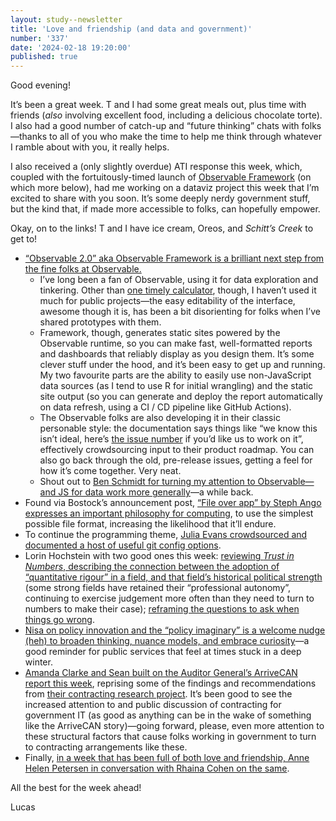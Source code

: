 ```yaml
---
layout: study--newsletter
title: 'Love and friendship (and data and government)'
number: '337'
date: '2024-02-18 19:20:00'
published: true
---
```


Good evening!

It’s been a great week. T and I had some great meals out, plus time with friends (_also_ involving excellent food, including a delicious chocolate torte). I also had a good number of catch-up and “future thinking” chats with folks—thanks to all of you who make the time to help me think through whatever I ramble about with you, it really helps.

I also received a (only slightly overdue) ATI response this week, which, coupled with the fortuitously-timed launch of [Observable Framework](https://observablehq.com/framework/) (on which more below), had me working on a dataviz project this week that I’m excited to share with you soon. It’s some deeply nerdy government stuff, but the kind that, if made more accessible to folks, can hopefully empower.

Okay, on to the links! T and I have ice cream, Oreos, and _Schitt’s Creek_ to get to!

- [“Observable 2.0” aka Observable Framework is a brilliant next step from the fine folks at Observable.](https://observablehq.com/blog/observable-2-0)
	- I’ve long been a fan of Observable, using it for data exploration and tinkering. Other than [one timely calculator](https://observablehq.com/d/2baff3e30f6a580d), though, I haven’t used it much for public projects—the easy editability of the interface, awesome though it is, has been a bit disorienting for folks when I’ve shared prototypes with them.
	- Framework, though, generates static sites powered by the Observable runtime, so you can make fast, well-formatted reports and dashboards that reliably display as you design them. It’s some clever stuff under the hood, and it’s been easy to get up and running. My two favourite parts are the ability to easily use non-JavaScript data sources (as I tend to use R for initial wrangling) and the static site output (so you can generate and deploy the report automatically on data refresh, using a CI / CD pipeline like GitHub Actions).
	- The Observable folks are also developing it in their classic personable style: the documentation says things like “we know this isn’t ideal, here’s [the issue number](https://github.com/observablehq/framework/issues) if you’d like us to work on it”, effectively crowdsourcing input to their product roadmap. You can also go back through the old, pre-release issues, getting a feel for how it’s come together. Very neat.
	- Shout out to [Ben Schmidt for turning my attention to Observable—and JS for data work more generally](https://benschmidt.org/post/2020-01-15-webGPU/)—a while back.
- Found via Bostock’s announcement post, [“File over app” by Steph Ango expresses an important philosophy for computing](https://stephango.com/file-over-app), to use the simplest possible file format, increasing the likelihood that it’ll endure.
- To continue the programming theme, [Julia Evans crowdsourced and documented a host of useful git config options](https://jvns.ca/blog/2024/02/16/popular-git-config-options/).
- Lorin Hochstein with two good ones this week: [reviewing _Trust in Numbers_, describing the connection between the adoption of “quantitative rigour” in a field, and that field’s historical political strength](https://surfingcomplexity.blog/2024/02/11/book-review-trust-in-numbers/) (some strong fields have retained their “professional autonomy”, continuing to exercise judgement more often than they need to turn to numbers to make their case); [reframing the questions to ask when things go wrong](https://surfingcomplexity.blog/2024/02/17/what-if-everybody-did-everything-right/).
- [Nisa on policy innovation and the “policy imaginary” is a welcome nudge (heh) to broaden thinking, nuance models, and embrace curiosity](https://theimpairingcurse.substack.com/p/rewriting-the-policy-imaginary)—a good reminder for public services that feel at times stuck in a deep winter.
- [Amanda Clarke and Sean built on the Auditor General’s ArriveCAN report this week](https://policyoptions.irpp.org/magazines/february-2024/arrivecan-deeper-reforms/), reprising some of the findings and recommendations from [their contracting research project](https://govcanadacontracts.ca/). It’s been good to see the increased attention to and public discussion of contracting for government IT (as good as anything can be in the wake of something like the ArriveCAN story)—going forward, please, even more attention to these structural factors that cause folks working in government to turn to contracting arrangements like these.
- Finally, [in a week that has been full of both love and friendship, Anne Helen Petersen in conversation with Rhaina Cohen on the same](https://annehelen.substack.com/p/reimagining-life-with-friendship).

All the best for the week ahead!

Lucas